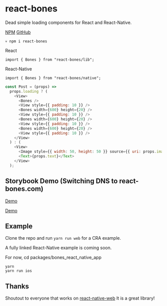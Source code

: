 # react-bones

Dead simple loading components for React and React-Native.

[NPM](https://www.npmjs.com/package/react-bones)
[GitHub](https://github.com/jottenlips/react-bones/)

```
💀 npm i react-bones
```

React

```
import { Bones } from "react-bones/lib";

```

React-Native

```
import { Bones } from "react-bones/native";

```

```javascript
const Post = (props) =>
  props.loading ? (
    <View>
      <Bones />
      <View style={{ padding: 10 }} />
      <Bones width={600} height={20} />
      <View style={{ padding: 10 }} />
      <Bones width={600} height={20} />
      <View style={{ padding: 10 }} />
      <Bones width={600} height={20} />
      <View style={{ padding: 10 }} />
    </View>
  ) : (
    <View>
      <Image style={{ width: 50, height: 50 }} source={{ uri: props.image }} />
      <Text>{props.text}</Text>
    </View>
  );
```

## Storybook Demo (Switching DNS to react-bones.com)

[Demo](https://jottenlips.github.io/react-bones/?path=/docs/bones--bones-default)

[Demo](https://react-bones.com)

## Example

Clone the repo and run `yarn run web` for a CRA example.

A fully linked React-Native example is coming soon.

For now, cd packages/bones_react_native_app

```
yarn
yarn run ios
```

## Thanks

Shoutout to everyone that works on [react-native-web](https://github.com/necolas/react-native-web) It is a great library!
